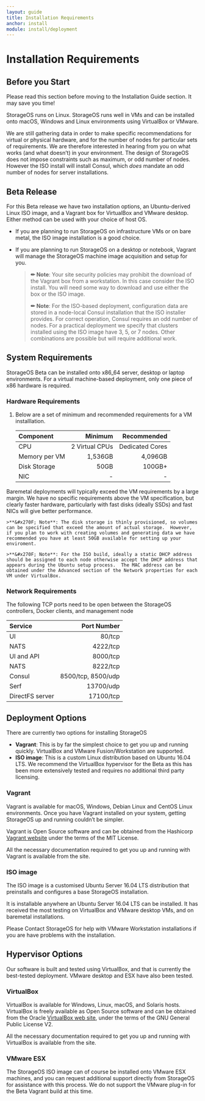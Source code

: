 ```yaml
---
layout: guide
title: Installation Requirements
anchor: install
module: install/deployment
---
```


# Installation Requirements

## Before you Start
Please read this section before moving to the Installation Guide section. It may save you time!

StorageOS runs on Linux. StorageOS runs well in VMs and can be installed onto macOS, Windows and Linux environments using VirtualBox or VMware.

We are still gathering data in order to make specific recommendations for virtual or physical hardware, and for the number of nodes for particular sets of requirements. We are therefore interested in hearing from you on what works (and what doesn’t) in your environment. The design of StorageOS does not impose constraints such as maximum, or odd number of nodes. However the ISO install will install Consul, which _does_ mandate an odd number of nodes for server installations.

## Beta Release
For this Beta release we have two installation options, an Ubuntu-derived Linux ISO image, and a Vagrant box for VirtualBox and VMware desktop.  Either method can be used with your choice of host OS.

- If you are planning to run StorageOS on infrastructure VMs or on bare metal, the ISO image installation is a good choice.

- If you are planning to run StorageOS on a desktop or notebook, Vagrant will manage the StorageOS machine image acquisition and setup for you.

    >**&#x270F; Note**: Your site security policies may prohibit the download of the Vagrant box from a workstation. In this case consider the ISO install. You will need some way to download and use either the box or the ISO image.
    >
    >**&#x270F; Note**: For the ISO-based deployment, configuration data are stored in a node-local Consul installation that the ISO installer provides. For correct operation, Consul requires an odd number of nodes. For a practical deployment we specify that clusters installed using the ISO image have 3, 5, or 7 nodes. Other combinations are possible but will require additional work.

## System Requirements

StorageOS Beta can be installed onto x86_64 server, desktop or laptop environments.  For a virtual machine-based deployment, only one piece of x86 hardware is required.

### Hardware Requirements

1. Below are a set of minimum and recommended requirements for a VM installlation.

   | Component       | Minimum         | Recommended     |
   |:--------------- |----------------:| ---------------:|
   | CPU             |  2 Virtual CPUs |  Dedicated Cores|
   | Memory per VM   |    1,536GB      |        4,096GB  |
   | Disk Storage    |    50GB         |          100GB+ |
   | NIC             |               - |               - |

Baremetal deployments will typically exceed the VM requirements by a large margin. We have no specific requirements above the VM specification, but clearly
faster hardware, particularly with fast disks (ideally SSDs) and fast NICs will give better performance.

    >**&#x270F; Note**: The disk storage is thinly provisioned, so volumes can be specified that exceed the amount of actual storage.  However, if you plan to work with creating volumes and generating data we have recommended you have at least 50GB available for setting up your enviroment.

    >**&#x270F; Note**: For the ISO build, ideally a static DHCP address should be assigned to each node otherwise accept the DHCP address that appears during the Ubuntu setup process.  The MAC address can be obtained under the Advanced section of the Network properties for each VM under VirtualBox.

### Network Requirements

The following TCP ports need to be open between the StorageOS controllers, Docker clients, and management node


   | Service           | Port Number        |
   |:------------------|-------------------:|
   | UI                |        80/tcp      |
   | NATS              |      4222/tcp      |
   | UI and API        |      8000/tcp      |
   | NATS              |      8222/tcp      |
   | Consul            | 8500/tcp, 8500/udp |
   | Serf              |      13700/udp     |
   | DirectFS server   |      17100/tcp     |


## Deployment Options

There are currently two options for installing StorageOS

- **Vagrant**: This is by far the simplest choice to get you up and running quickly. VirtualBox and VMware Fusion/Workstation are supported.
- **ISO image**: This is a custom Linux distribution based on Ubuntu 16.04 LTS. We recommend the VirtualBox hypervisor for the Beta as this has been more extensively tested and requires no additional third party licensing.

### <a name="Vagrant"></a> Vagrant
Vagrant is available for macOS, Windows, Debian Linux and CentOS Linux environments. Once you have Vagrant installed on your system, getting StorageOS up and running couldn’t be simpler.

Vagrant is  Open Source software and can be obtained from the Hashicorp [Vagrant website](http://vagrantup.com) under the terms of the MIT License.

All the necessary documentation required to get you up and running with Vagrant is available from the site.

### ISO image

The ISO image is a customised Ubuntu Server 16.04 LTS distribution that preinstalls and configures a base StorageOS installation.

It is installable anywhere an Ubuntu Server 16.04 LTS can be installed. It has received the most testing on VirtualBox and VMware desktop VMs,
and on baremetal installations.

Please Contact StorageOS for help with VMware Workstation installations if you are have problems with the installation.

## Hypervisor Options

Our software is built and tested using VirtualBox, and that is currently the best-tested deployment. VMware desktop and ESX have also been tested.

### <a name="VirtualBox"></a> VirtualBox
VirtualBox is available for Windows, Linux, macOS, and Solaris hosts. VirtualBox is freely available as Open Source software and can be obtained from the Oracle [VirtualBox web site](http://virtualbox.org), under the terms of the GNU General Public License V2.

All the necessary documentation required to get you up and running with VirtualBox is available from the site.

### VMware ESX
The StorageOS ISO image can of course be installed onto VMware ESX machines, and you can request additional support directly from StorageOS for assistance with this process. We do not support the VMware plug-in for the Beta Vagrant build at this time.
